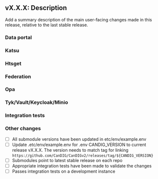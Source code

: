 ## vX.X.X: Description
Add a summary description of the main user-facing changes made in this release, relative to the last stable release.

### Data portal

### Katsu

### Htsget

### Federation

### Opa

### Tyk/Vault/Keycloak/Minio

### Integration tests

### Other changes

- [ ] All submodule versions have been updated in etc/env/example.env
- [ ] Update .etc/env/example.env for .env CANDIG_VERSION to current release vX.X.X. The version needs to match tag for linking `https://github.com/CanDIG/CanDIGv2/releases/tag/${CANDIG_VERSION}`
- [ ] Submodules point to latest stable release on each repo
- [ ] Appropriate integration tests have been made to validate the changes
- [ ] Passes integration tests on a development instance
